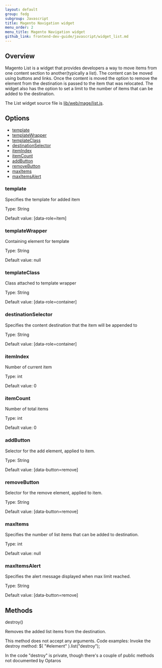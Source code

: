 ```yaml
---
layout: default
group: fedg
subgroup: Javascript
title: Magento Navigation widget
menu_order: 2
menu_title: Magento Navigation widget
github_link: frontend-dev-guide/javascript/widget_list.md
---
```

<h2>Overview</h2>

Magento List is a widget that provides developers a way to move items from one content section to another(typically a list).
The content can be moved using buttons and links. Once the content is moved the option to remove the element from the destination is passed to the item that was relocated. The widget also has the option to set a limit to the number of items that can be added to the destination. 

The List widget source file is <a href="{{site.mage2000url}}">lib/web/mage/list.js</a>.

<h2>Options</h2>

<ul>
<li><a href="#l_template">template</a></li>
<li><a href="#l_templateWrapper">templateWrapper</a></li>
<li><a href="#l_templateClass">templateClass</a></li>
<li><a href="#l_destinationSelector">destinationSelector</a></li>
<li><a href="#l_itemIndex">itemIndex</a></li>
<li><a href="#l_itemCount">itemCount</a></li>
<li><a href="#l_addButton">addButton</a></li>
<li><a href="#l_removeButton">removeButton</a></li>
<li><a href="#l_maxItems">maxItems</a></li>
<li><a href="#l_maxItemsAlert">maxItemsAlert</a></li>
</ul>

<h3 id="#l_template">template</h3>
Specifies the template for added item

Type: String

Default value: [data-role=item]


<h3 id="#l_templateWrapper">templateWrapper</h3>
Containing element for template

Type: String

Default value: null

<h3 id="#l_templateClass">templateClass</h3>
Class attached to template wrapper

Type: String

Default value: [data-role=container]

<h3 id="#l_destinationSelector">destinationSelector</h3>
Specifies the content destination that the item will be appended to

Type: String

Default value: [data-role=container]

<h3 id="#l_itemIndex">itemIndex</h3>
Number of current item

Type: int

Default value: 0

<h3 id="#l_itemCount">itemCount</h3>
Number of total items

Type: int 

Default value: 0

<h3 id="#l_addButton">addButton</h3>
Selector for the add element, applied to item. 

Type: String

Default value: [data-button=remove]

<h3 id="#l_removeButton">removeButton</h3>
Selector for the remove element, applied to item. 

Type: String

Default value: [data-button=remove]

<h3 id="#l_maxItems">maxItems</h3>
Specifies the number of list items that can be added to destination.

Type: int

Default value: null

<h3 id="#l_maxItemsAlert">maxItemsAlert</h3>
Specifies the alert message displayed when max limit reached.

Type: String

Default value: [data-button=remove]

<h2 id="list_methods">Methods</h2>
destroy()

Removes the added list items from the destination.

This method does not accept any arguments.
Code examples:
Invoke the destroy method:
$( "#element" ).list("destroy");
<p class="q">In the code "destroy" is private, though there's a couple of public methods not documented by Optaros</p>